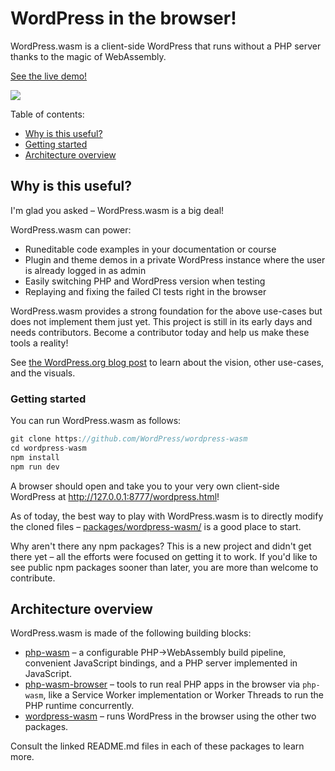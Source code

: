 # WordPress in the browser!

WordPress.wasm is a client-side WordPress that runs without a PHP server thanks to the magic of WebAssembly. 

[See the live demo!](https://wasm.wordpress.net/wordpress.html)

![](demo.gif)

Table of contents:

- [Why is this useful?](#why-is-this-useful)
- [Getting started](#getting-started)
- [Architecture overview](#architecture-overview)

## Why is this useful?

I'm glad you asked – WordPress.wasm is a big deal!

WordPress.wasm can power:

* Runeditable code examples in your documentation or course
* Plugin and theme demos in a private WordPress instance where the user is already logged in as admin
* Easily switching PHP and WordPress version when testing
* Replaying and fixing the failed CI tests right in the browser

WordPress.wasm provides a strong foundation for the above use-cases but does not implement them just yet. This project is still in its early days and needs contributors. Become a contributor today and help us make these tools a reality!

See 
[the WordPress.org blog post](https://make.wordpress.org/core/2022/09/23/client-side-webassembly-wordpress-with-no-server/) to learn about the vision, other use-cases, and the visuals.

### Getting started

You can run WordPress.wasm as follows:

```js
git clone https://github.com/WordPress/wordpress-wasm
cd wordpress-wasm
npm install
npm run dev
```

A browser should open and take you to your very own client-side WordPress at http://127.0.0.1:8777/wordpress.html! 

As of today, the best way to play with WordPress.wasm is to directly modify the cloned files – [packages/wordpress-wasm/](./packages/wordpress-wasm) is a good place to start.

Why aren't there any npm packages? This is a new project and didn't get there yet – all the efforts were focused on getting it to work. If you'd like to see public npm packages sooner than later, you are more than welcome to contribute.

## Architecture overview

WordPress.wasm is made of the following building blocks:

* [php-wasm](./packages/php-wasm) – a configurable PHP->WebAssembly build pipeline, convenient JavaScript bindings, and a PHP server implemented in JavaScript.
* [php-wasm-browser](./packages/php-wasm-browser) – tools to run real PHP apps in the browser via `php-wasm`, like a Service Worker implementation or Worker Threads to run the PHP runtime concurrently.
* [wordpress-wasm](./packages/wordpress-wasm) – runs WordPress in the browser using the other two packages.

Consult the linked README.md files in each of these packages to learn more.
